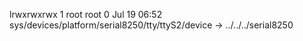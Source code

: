 lrwxrwxrwx 1 root root 0 Jul 19 06:52 sys/devices/platform/serial8250/tty/ttyS2/device -> ../../../serial8250

